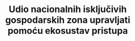 ---
layout: indicator
indicator: 14.2.1
indicator_variable: null
graph: null
graph_type_description: null
title: >-
  Udio nacionalnih isključivih gospodarskih zona upravljati pomoću  ekosustav pristupa
permalink: /14-2-1/
sdg_goal: 14
graph_status_notes: unk
variable_description: null
variable_notes: null
un_designated_tier: '3'
un_custodial_agency: 'UNEP  (Partnering  Agencies:  IOC-UNESCO,  FAO)'
target_id: '14.2'
has_metadata: true
rationale_interpretation: >-
  Štoviše, 18 konvencija o regionalnim morskim oceanima i akcijski planovi trenutno rade na razvijanju osnovnog skupa zajedničkih pokazatelja koji će se koristiti na regionalnim morima za praćenje i izvješćivanje o stanju morskog okoliša. Nekoliko predloženih pokazatelja odnosi se na 14.2, na primjer: (a) usvojene nacionalne smjernice ICZM-a i omogućavanje zakonodavstva; (b) broj postojećih nacionalnih i lokalnih pomorskih i pomorskih planova koji uključuju prilagodbu klimatskim promjenama; (c) postojećih nacionalnih planova prilagodbe; (d) Mjere ribolova na mjestu (ograničenja dopuštenih ulova, zatvaranja na terenu, planovi oporabe, mjere smanjenja kapaciteta); (e) Trendovi u kritičnom opsegu i stanju; (f) Pritisak stanovništva / urbanizacija: dužina obalnog modifikacije i km2 obnove obale.
goal_meta_link: 'http://unstats.un.org/sdgs/files/metadata-compilation/Metadata-Goal-14.pdf'
goal_meta_link_page: 3
indicator_name: >-
  Udio nacionalnih isključivih gospodarskih zona upravljati pomoću  ekosustav pristupa
target: >-
  Do 2020. godine održavati i zaštititi održivost morskog i obalnog ekosustava kako bi se izbjegli značajni nepovoljni utjecaji, uključujući jačanje njihove elastičnosti i poduzeti mjere za njihovu obnovu kako bi se postigli zdravi i produktivni oceani.
indicator_definition: >-
  Iako zahtijeva daljnji razvoj praktične provedbe, pokazatelj je sličan pokazateljima UNEP-a za praćenje napretka na morskom i obalnom EBM-u u okviru dvogodišnjeg programa rada. UNEP, IOC i FAO su dostupni za potporu zemljama u operacionalizaciji pokazatelja. Povezanost se može istražiti pomoću IUCN-ova Green List i Ocean Health Indexa. Tehničku radnu skupinu za završetak pojedinosti mogla bi podržati UNEP, IOC, FAO zima / proljeće 2016. godine.
source_title: null
source_notes: null
published: true  

---